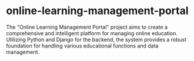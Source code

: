 # online-learning-management-portal
The "Online Learning Management Portal" project aims to create a comprehensive and intelligent platform for managing online education. Utilizing Python and Django for the backend, the system provides a robust foundation for handling various educational functions and data management. 
